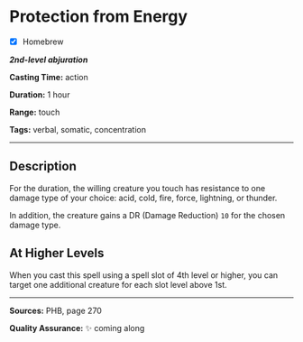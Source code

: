 # Protection from Energy

- [x] Homebrew

***2nd-level abjuration***

**Casting Time:** action

**Duration:** 1 hour

**Range:** touch

**Tags:** verbal, somatic, concentration

---

## Description
For the duration, the willing creature you touch has resistance to one damage type of your choice: acid, cold, fire, force, lightning, or thunder.

In addition, the creature gains a DR (Damage Reduction) `10` for the chosen damage type.

## At Higher Levels
When you cast this spell using a spell slot of 4th level or higher, you can target one additional creature for each slot level above 1st.

---

**Sources:** PHB, page 270

**Quality Assurance:** :sparkles: coming along
